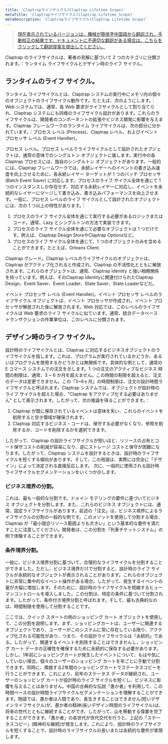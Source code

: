 ```yaml
---
title: 'Claptrapライフサイクル(Claptrap Lifetime Scope)'
metaTitle: 'Claptrapライフサイクル(Claptrap Lifetime Scope)'
metaDescription: 'Claptrapライフサイクル(Claptrap Lifetime Scope)'
---
```


> [現在表示されているバージョンは、機械が簡体字中国語から翻訳され、手動校正の結果です。ドキュメントに不適切な翻訳がある場合は、こちらをクリックして翻訳提案を提出してください。](https://crwd.in/newbeclaptrap)

Claptrap のライフサイクルは、著者の見解に基づいて 2 つのカテゴリに分類されます。：ランタイム ライフサイクルとデザイン時のライフ サイクル。

## ランタイムのライフ サイクル。

ランタイム ライフサイクルとは、Claptrap システムの実行中にメモリ内の個々のオブジェクトのライフサイクル動作です。たとえば、次のようにします。：Web システムでは、通常、各 Web 要求がライフサイクルとして割り当てられ、Claptrap システムにも同様のライフサイクル設計があります。これらのライフサイクルは、開発者のコンポーネントの拡張やビジネス開発に影響を与えます。Claptrap フレームワークのランタイム ライフサイクルは、次の部分に分かれています。：プロセス レベル (Process)、Claptrap レベル、およびイベント プロセッサ レベル (Event Handler)。

プロセス レベル。プロセス レベルでライフサイクルとして設計されたオブジェクトは、通常の意味でのシングルトン オブジェクトに属します。実行中の各 Claptrap プロセスには、独自のシングルトン オブジェクトがあります。一般的には、Claptrap フレームワークでは、永続レイヤーへのイベントの書き込み速度を向上させるために、各永続レイヤー ターゲットが 1 つのバッチ プロセッサ (Batch Event Saver) に対応します。プロセスのライフ サイクル全体を通じて 1 つのインスタンスしか存在せず、対応する永続レイヤーに対応し、イベントを永続的なレイヤーにマージして書き込み、書き込みパフォーマンスを向上させます。一般に、プロセス レベルのライフ サイクルとして設計されたオブジェクトには、次の 1 つ以上の特性があります。：

1. プロセスのライフ サイクル全体を通じて実行する必要があるロジックまたはコード。通常、Lazy とシングルトンの方法で実装できます。
2. プロセスのライフ サイクル全体を通じて必要なオブジェクトは 1 つだけです。例えば、Claptrap Design StoreやClaptrap Optionsなど。
3. プロセスのライフ サイクル全体を通じて、1 つのオブジェクトのみを含めることができます。たとえば、Orleans Client.

Claptrap グレード。Claptrap レベルのライフサイクルのオブジェクトは、Claptrap がアクティブ化されると作成され、Claptrap の不活性化とともに解放されます。これらのオブジェクトは、通常、Claptrap Identity と強い相関関係を持っています。例えば、そのClaptrap Identityに関連付けられたClaptrap Design、Event Saver、Event Loader、State Saver、State Loaderなどだ。

イベント プロセッサ レベル (Event Handler)。イベント プロセッサ レベルのライフサイクル オブジェクトは、イベント プロセッサが作成され、イベント プロセッサが解放された後に解放されます。Web 対応では、このレベルのライフサイクルは Web 要求のライフ サイクルに似ています。通常、統合データベース トランザクションの作業単位は、このレベルに分類されます。

## デザイン時のライフ サイクル。

設計時のライフサイクルとは、Claptrap に対応するビジネスオブジェクトのライフサイクルを指します。これは、プログラムが実行されているかどうか、あるいはプログラムを使用するかどうかとは無関係です。具体的な例として、通常の E コマース システムでの注文を示します。1 つの注文のアクティブなビジネス 時間の制限は、通常、3 ~ 6 か月を超えません。この時間の制限を超えると、注文のデータは変更できません。この「3~6ヶ月」の時間制限は、注文の設計時間ライフサイクルと呼ばれます。Claptrap システムでは、オブジェクトが設計時のライフ サイクルを超えた場合、"Claptrap をアクティブ化する必要はありません" として表示されます。したがって、次の推論を得ることができます。：

1. Claptrap が既に保存されているイベントは意味を失い、これらのイベントを削除すると空き領域が確保されます。
2. Claptrap 対応するビジネス・コードは、保守する必要がなくなり、参照を削除するか、コードを削除するかを選択できます。

したがって、Claptrap の設計ライフサイクルが短いほど、リソースの占有とコード保守コストの削減が容易になり、逆にストレージ コストと保守が困難になります。したがって、Claptrap システムを設計するときは、設計時のライフサイクルを短くする傾向があります。そして、この用語は、実際には完全に「デザイン」によって決定される直接反応します。 次に、一般的に使用される設計時ライフサイクルセグメンテーションをいくつか示します。

### ビジネス境界の分割。

これは、最も一般的な分割です。ドメイン モデリングの要件に基づいてビジネス オブジェクトを分割します。また、これらのビジネス オブジェクトには、通常、固定ライフサイクルがあります。前述の「注文」は、ビジネス境界によるライフサイクルの分割の一般的な例です。このメソッドを使用して分割する場合、Claptrap が「最小競合リソース範囲よりも大きい」という基本的な要件を満たすことに注意してください。開発者は、この分割を「列車チケットシステム」の例で体験することができます。

### 条件境界分割。

一般に、ビジネス境界分割に基づいて、合理的なライフサイクルを分割することができました。ただし、ビジネス境界だけで分割すると、設計時のライフ サイクルが永続的なオブジェクトが表示されることがあります。これらのオブジェクトに非常に集中的なイベント操作がある場合。したがって、発生するイベントの量が大幅に増加します。そのために、設計時のライフサイクルを短縮するヒューマンコントロールを導入しました。この分割は、特定の条件に基づいて分割されます。したがって、条件付き境界分割と呼ばれます。そして、最も古典的なのは、時間制限を使用して分割することです。

ここでは、クイック スタートの例のショッピング カート オブジェクトを使用して、この分割を説明します。まず、ショッピングカートは、ユーザーに関連するオブジェクトであり、ユーザーがこのシステムに常に存在している限り、アクティブ化される可能性があり、つまり、その設計ライフサイクルは「永続的」である。したがって、関連するイベントを削除することはできませんし、ショッピング カート データの正確性を確保するために永続的に保存する必要があります。しかし、1年前にショッピングカートが発生したイベントについて、もはや気にしていない場合。個々のユーザーのショッピング カートを年ごとに手動で分割できます。同時に、隣接する2年間のショッピングカートでステータスコピーを行うことができます。これにより、前年のステータス データが継続され、ユーザーのショッピング カートが設計時のライフ サイクルを短くし、ビジネスに影響を与えることはありません。中国の古典的な伝説「愚か者」を利用して、この時間ベースの設計時間ライフサイクルセグメンテーションを理解することができます。物語では、愚か者は人間であり、長生きすることはできません(短いデザインライフサイクル)が、愚か者の精神(長いデザイン時間のライフサイクル)は、将来の世代とともに継続することができ、したがって、山を移動する偉業を完了することができます。「愚か者」の各世代が世代交代を行うと、上記の「ステータスコピー」(精神的な継続)が発生します。これにより、設計時のライフサイクルを短くすることで、設計時のライフサイクルの長いまたは永続的な要件が実現します。
